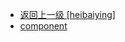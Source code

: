 - [返回上一级 [heibaiying]](notes/code/Storm/storm-redis-integration/src/main/java/com/heibaiying/)
- [component](notes/code/Storm/storm-redis-integration/src/main/java/com/heibaiying/component/)
